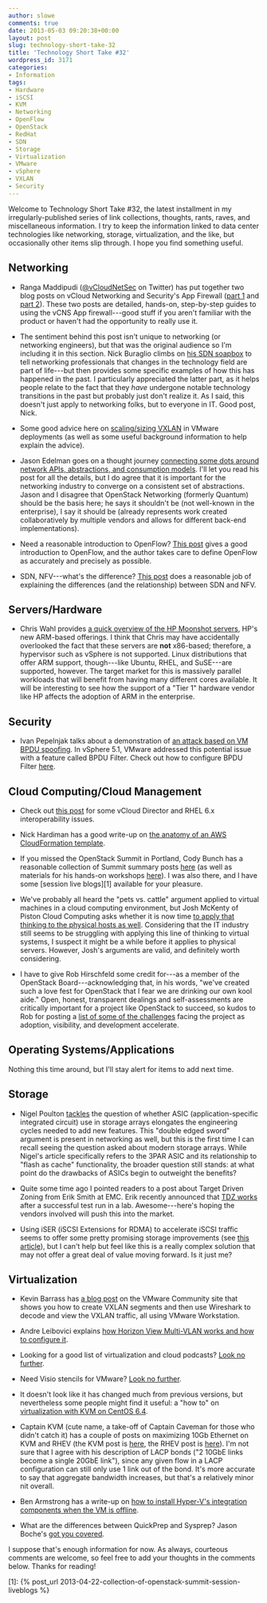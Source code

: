 ```yaml
---
author: slowe
comments: true
date: 2013-05-03 09:20:38+00:00
layout: post
slug: technology-short-take-32
title: 'Technology Short Take #32'
wordpress_id: 3171
categories:
- Information
tags:
- Hardware
- iSCSI
- KVM
- Networking
- OpenFlow
- OpenStack
- RedHat
- SDN
- Storage
- Virtualization
- VMware
- vSphere
- VXLAN
- Security
---
```


Welcome to Technology Short Take #32, the latest installment in my irregularly-published series of link collections, thoughts, rants, raves, and miscellaneous information. I try to keep the information linked to data center technologies like networking, storage, virtualization, and the like, but occasionally other items slip through. I hope you find something useful.

## Networking

* Ranga Maddipudi ([@vCloudNetSec](https://twitter.com/vCloudNetSec) on Twitter) has put together two blog posts on vCloud Networking and Security's App Firewall ([part 1](http://blogs.vmware.com/vsphere/2013/04/vcloud-networking-and-security-5-1-app-firewall-part-1.html) and [part 2](http://blogs.vmware.com/vsphere/2013/04/vcloud-networking-and-security-5-1-app-firewall-part-2.html)). These two posts are detailed, hands-on, step-by-step guides to using the vCNS App firewall---good stuff if you aren't familiar with the product or haven't had the opportunity to really use it.

* The sentiment behind this post isn't unique to networking (or networking engineers), but that was the original audience so I'm including it in this section. Nick Buraglio climbs on [his SDN soapbox](http://www.forwardingplane.net/2013/03/my-sdn-soapbox-now-with-ipv6/) to tell networking professionals that changes in the technology field are part of life---but then provides some specific examples of how this has happened in the past. I particularly appreciated the latter part, as it helps people relate to the fact that they _have_ undergone notable technology transitions in the past but probably just don't realize it. As I said, this doesn't just apply to networking folks, but to everyone in IT. Good post, Nick.

* Some good advice here on [scaling/sizing VXLAN](http://blog.ioshints.info/2013/04/vxlan-scalability-challenges.html) in VMware deployments (as well as some useful background information to help explain the advice).

* Jason Edelman goes on a thought journey [connecting some dots around network APIs, abstractions, and consumption models](http://www.jedelman.com/1/post/2013/03/connecting-the-dots-network-apis-abstractions-and-consumption-models.html). I'll let you read his post for all the details, but I do agree that it is important for the networking industry to converge on a consistent set of abstractions. Jason and I disagree that OpenStack Networking (formerly Quantum) should be the basis here; he says it shouldn't be (not well-known in the enterprise), I say it should be (already represents work created collaboratively by multiple vendors and allows for different back-end implementations).

* Need a reasonable introduction to OpenFlow? [This post](http://www.dasblinkenlichten.com/?p=2582) gives a good introduction to OpenFlow, and the author takes care to define OpenFlow as accurately and precisely as possible.

* SDN, NFV---what's the difference? [This post](http://cplane.net/blog/?p=269) does a reasonable job of explaining the differences (and the relationship) between SDN and NFV.

## Servers/Hardware

* Chris Wahl provides [a quick overview of the HP Moonshot servers](http://wahlnetwork.com/2013/04/09/a-technical-look-into-hp-moonshot/), HP's new ARM-based offerings. I think that Chris may have accidentally overlooked the fact that these servers are **not** x86-based; therefore, a hypervisor such as vSphere is not supported. Linux distributions that offer ARM support, though---like Ubuntu, RHEL, and SuSE---are supported, however. The target market for this is massively parallel workloads that will benefit from having many different cores available. It will be interesting to see how the support of a "Tier 1" hardware vendor like HP affects the adoption of ARM in the enterprise.

## Security

* Ivan Pepelnjak talks about a demonstration of [an attack based on VM BPDU spoofing](http://blog.ioshints.info/2013/04/vm-bpdu-spoofing-attack-works-quite.html). In vSphere 5.1, VMware addressed this potential issue with a feature called BPDU Filter. Check out how to configure BPDU Filter [here](https://blogs.vmware.com/vsphere/2012/11/vsphere-5-1-vds-new-features-bpdu-filter.html).

## Cloud Computing/Cloud Management

* Check out [this post](http://cloudassassin.wordpress.com/2013/04/09/24/) for some vCloud Director and RHEL 6.x interoperability issues.

* Nick Hardiman has a good write-up on [the anatomy of an AWS CloudFormation template](http://www.techrepublic.com/blog/datacenter/anatomy-of-an-aws-cloudformation-template/6117).

* If you missed the OpenStack Summit in Portland, Cody Bunch has a reasonable collection of Summit summary posts [here](http://openstack.prov12n.com/openstack-summit-summary-part-1/) (as well as materials for his hands-on workshops [here](http://openstack.prov12n.com/openstack-summit-summary-pt-2/)). I was also there, and I have some [session live blogs][1] available for your pleasure.

* We've probably all heard the "pets vs. cattle" argument applied to virtual machines in a cloud computing environment, but Josh McKenty of Piston Cloud Computing asks whether it is now time [to apply that thinking to the physical hosts as well](http://www.pistoncloud.com/2013/04/say-goodbye-to-your-operating-system/). Considering that the IT industry still seems to be struggling with applying this line of thinking to virtual systems, I suspect it might be a while before it applies to physical servers. However, Josh's arguments are valid, and definitely worth considering.

* I have to give Rob Hirschfeld some credit for---as a member of the OpenStack Board---acknowledging that, in his words, "we've created such a love fest for OpenStack that I fear we are drinking our own kool aide." Open, honest, transparent dealings and self-assessments are critically important for a project like OpenStack to succeed, so kudos to Rob for posting a [list of some of the challenges](http://robhirschfeld.com/2013/04/23/openstack-enters-rapids-with-grizzly-watch-for-strong-currents-hidden-rocks-eddies/) facing the project as adoption, visibility, and development accelerate.

## Operating Systems/Applications

Nothing this time around, but I'll stay alert for items to add next time.

## Storage

* Nigel Poulton [tackles](http://blog.nigelpoulton.com/3par-asictwo-edged-sword/) the question of whether ASIC (application-specific integrated circuit) use in storage arrays elongates the engineering cycles needed to add new features. This "double edged sword" argument is present in networking as well, but this is the first time I can recall seeing the question asked about modern storage arrays. While Nigel's article specifically refers to the 3PAR ASIC and its relationship to "flash as cache" functionality, the broader question still stands: at what point do the drawbacks of ASICs begin to outweight the benefits?

* Quite some time ago I pointed readers to a post about Target Driven Zoning from Erik Smith at EMC. Erik recently announced that [TDZ works](http://brasstacksblog.typepad.com/brass-tacks/2013/04/target-driven-zoning-works.html) after a successful test run in a lab. Awesome---here's hoping the vendors involved will push this into the market.

* Using iSER (iSCSI Extensions for RDMA) to accelerate iSCSI traffic seems to offer some pretty promising storage improvements (see [this article](http://www.mirantis.com/blog/offloading-cpu-data-traffic-in-openstack-cloud-iscsi-over-rdma/)), but I can't help but feel like this is a really complex solution that may not offer a great deal of value moving forward. Is it just me?

## Virtualization

* Kevin Barrass has [a blog post](http://communities.vmware.com/blogs/kevinbarrass/2012/11/21/simple-vxlan-lab-on-workstation-viewing-traffic-with-wireshark) on the VMware Community site that shows you how to create VXLAN segments and then use Wireshark to decode and view the VXLAN traffic, all using VMware Workstation.

* Andre Leibovici explains [how Horizon View Multi-VLAN works and how to configure it](http://myvirtualcloud.net/?p=4730).

* Looking for a good list of virtualization and cloud podcasts? [Look no further](http://techhead.co/virtualization-cloud-podcast-directory/).

* Need Visio stencils for VMware? [Look no further](http://technodrone.blogspot.com/2013/04/vmware-visio.html).

* It doesn't look like it has changed much from previous versions, but nevertheless some people might find it useful: a "how to" on [virtualization with KVM on CentOS 6.4](http://www.howtoforge.com/virtualization-with-kvm-on-a-centos-6.4-server).

* Captain KVM (cute name, a take-off of Captain Caveman for those who didn't catch it) has a couple of posts on maximizing 10Gb Ethernet on KVM and RHEV (the KVM post is [here](http://captainkvm.com/2013/04/maximizing-your-10gb-ethernet-in-kvm/), the RHEV post is [here](http://captainkvm.com/2013/04/maximizing-your-10gb-ethernet-in-rhev/)). I'm not sure that I agree with his description of LACP bonds ("2 10GbE links become a single 20GbE link"), since any given flow in a LACP configuration can still only use 1 link out of the bond. It's more accurate to say that aggregate bandwidth increases, but that's a relatively minor nit overall.

* Ben Armstrong has a write-up on [how to install Hyper-V's integration components when the VM is offline](http://blogs.technet.com/b/virtualization/archive/2013/04/19/how-to-install-integration-services-when-the-virtual-machine-is-not-running.aspx).

* What are the differences between QuickPrep and Sysprep? Jason Boche's [got you covered](http://www.boche.net/blog/index.php/2013/05/02/quickprep-and-sysprep/).

I suppose that's enough information for now. As always, courteous comments are welcome, so feel free to add your thoughts in the comments below. Thanks for reading!

[1]: {% post_url 2013-04-22-collection-of-openstack-summit-session-liveblogs %}

